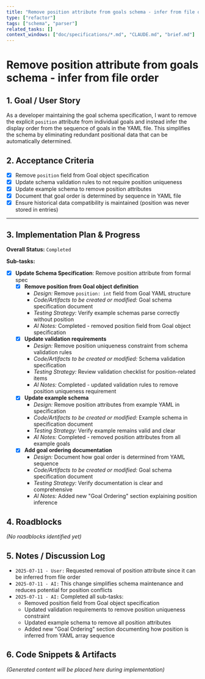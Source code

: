 ```yaml
---
title: "Remove position attribute from goals schema - infer from file order"
type: ["refactor"]
tags: ["schema", "parser"]
related_tasks: []
context_windows: ["doc/specifications/*.md", "CLAUDE.md", "brief.md"]
---
```


# Remove position attribute from goals schema - infer from file order

## 1. Goal / User Story

As a developer maintaining the goal schema specification, I want to remove the explicit `position` attribute from individual goals and instead infer the display order from the sequence of goals in the YAML file. This simplifies the schema by eliminating redundant positional data that can be automatically determined.

## 2. Acceptance Criteria

- [x] Remove `position` field from Goal object specification
- [x] Update schema validation rules to not require position uniqueness
- [x] Update example schema to remove position attributes
- [x] Document that goal order is determined by sequence in YAML file
- [x] Ensure historical data compatibility is maintained (position was never stored in entries)

---
## 3. Implementation Plan & Progress

**Overall Status:** `Completed`

**Sub-tasks:**

- [x] **Update Schema Specification**: Remove position attribute from formal spec
    - [x] **Remove position from Goal object definition**
        - *Design:* Remove `position: int` field from Goal YAML structure
        - *Code/Artifacts to be created or modified:* Goal schema specification document
        - *Testing Strategy:* Verify example schemas parse correctly without position
        - *AI Notes:* Completed - removed position field from Goal object specification
    - [x] **Update validation requirements**
        - *Design:* Remove position uniqueness constraint from schema validation rules
        - *Code/Artifacts to be created or modified:* Schema validation specification
        - *Testing Strategy:* Review validation checklist for position-related items
        - *AI Notes:* Completed - updated validation rules to remove position uniqueness requirement
    - [x] **Update example schema**
        - *Design:* Remove position attributes from example YAML in specification
        - *Code/Artifacts to be created or modified:* Example schema in specification document
        - *Testing Strategy:* Verify example remains valid and clear
        - *AI Notes:* Completed - removed position attributes from all example goals
    - [x] **Add goal ordering documentation**
        - *Design:* Document how goal order is determined from YAML sequence
        - *Code/Artifacts to be created or modified:* Goal schema specification document
        - *Testing Strategy:* Verify documentation is clear and comprehensive
        - *AI Notes:* Added new "Goal Ordering" section explaining position inference

## 4. Roadblocks

*(No roadblocks identified yet)*

## 5. Notes / Discussion Log

- `2025-07-11 - User:` Requested removal of position attribute since it can be inferred from file order
- `2025-07-11 - AI:` This change simplifies schema maintenance and reduces potential for position conflicts
- `2025-07-11 - AI:` Completed all sub-tasks:
  - Removed position field from Goal object specification
  - Updated validation requirements to remove position uniqueness constraint
  - Updated example schema to remove all position attributes
  - Added new "Goal Ordering" section documenting how position is inferred from YAML array sequence

## 6. Code Snippets & Artifacts 

*(Generated content will be placed here during implementation)*